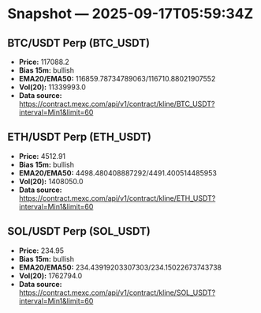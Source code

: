 # Snapshot — 2025-09-17T05:59:34Z

## BTC/USDT Perp (BTC_USDT)
- **Price:** 117088.2
- **Bias 15m:** bullish
- **EMA20/EMA50:** 116859.78734789063/116710.88021907552
- **Vol(20):** 11339993.0
- **Data source:** https://contract.mexc.com/api/v1/contract/kline/BTC_USDT?interval=Min1&limit=60

## ETH/USDT Perp (ETH_USDT)
- **Price:** 4512.91
- **Bias 15m:** bullish
- **EMA20/EMA50:** 4498.480408887292/4491.400514485953
- **Vol(20):** 1408050.0
- **Data source:** https://contract.mexc.com/api/v1/contract/kline/ETH_USDT?interval=Min1&limit=60

## SOL/USDT Perp (SOL_USDT)
- **Price:** 234.95
- **Bias 15m:** bullish
- **EMA20/EMA50:** 234.43919203307303/234.15022673743738
- **Vol(20):** 1762794.0
- **Data source:** https://contract.mexc.com/api/v1/contract/kline/SOL_USDT?interval=Min1&limit=60
